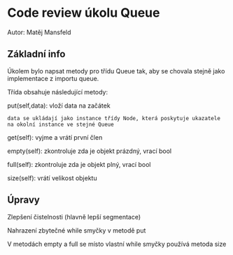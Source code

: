 # Code review úkolu Queue

Autor: Matěj Mansfeld

## Základní info

Úkolem bylo napsat metody pro třídu Queue tak, aby se chovala stejně jako implementace z importu queue.

Třída obsahuje následující metody:

put(self,data): vloží data na začátek

    data se ukládají jako instance třídy Node, která poskytuje ukazatele na okolní instance ve stejné Queue

get(self): vyjme a vrátí první člen

empty(self): zkontroluje zda je objekt prázdný, vrací bool

full(self): zkontroluje zda je objekt plný, vrací bool

size(self): vrátí velikost objektu

## Úpravy

Zlepšení čistelnosti (hlavně lepší segmentace)

Nahrazení zbytečné while smyčky v metodě put

V metodách empty a full se místo vlastní while smyčky používá metoda size